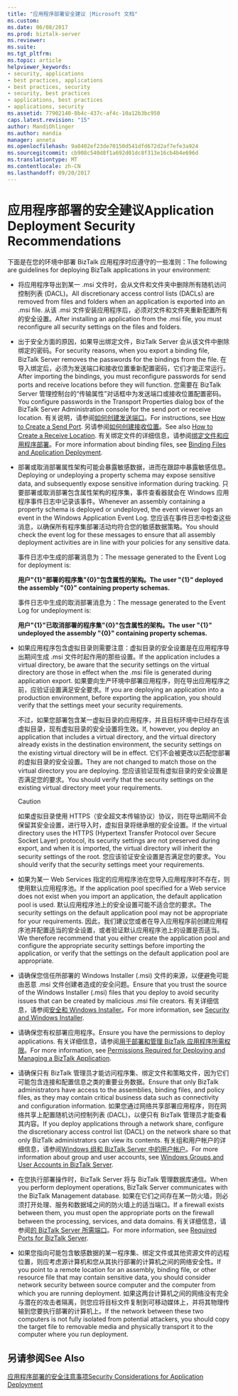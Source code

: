 ```yaml
---
title: "应用程序部署安全建议 |Microsoft 文档"
ms.custom: 
ms.date: 06/08/2017
ms.prod: biztalk-server
ms.reviewer: 
ms.suite: 
ms.tgt_pltfrm: 
ms.topic: article
helpviewer_keywords:
- security, applications
- best practices, applications
- best practices, security
- security, best practices
- applications, best practices
- applications, security
ms.assetid: 77902140-8b4c-437c-af4c-10a12b3bc950
caps.latest.revision: "15"
author: MandiOhlinger
ms.author: mandia
manager: anneta
ms.openlocfilehash: 9a0402ef23de70150d541dfd672d2af7efe3a924
ms.sourcegitcommit: cb908c540d8f1a692d01dc8f313e16cb4b4e696d
ms.translationtype: MT
ms.contentlocale: zh-CN
ms.lasthandoff: 09/20/2017
---
```

# <a name="application-deployment-security-recommendations"></a><span data-ttu-id="7a55f-102">应用程序部署的安全建议</span><span class="sxs-lookup"><span data-stu-id="7a55f-102">Application Deployment Security Recommendations</span></span>
<span data-ttu-id="7a55f-103">下面是在您的环境中部署 BizTalk 应用程序时应遵守的一些准则：</span><span class="sxs-lookup"><span data-stu-id="7a55f-103">The following are guidelines for deploying BizTalk applications in your environment:</span></span>  
  
-   <span data-ttu-id="7a55f-104">将应用程序导出到某一 .msi 文件时，会从文件和文件夹中删除所有随机访问控制列表 (DACL)。</span><span class="sxs-lookup"><span data-stu-id="7a55f-104">All discretionary access control lists (DACLs) are removed from files and folders when an application is exported into an .msi file.</span></span> <span data-ttu-id="7a55f-105">从该 .msi 文件安装应用程序后，必须对文件和文件夹重新配置所有的安全设置。</span><span class="sxs-lookup"><span data-stu-id="7a55f-105">After installing an application from the .msi file, you must reconfigure all security settings on the files and folders.</span></span>  
  
-   <span data-ttu-id="7a55f-106">出于安全方面的原因，如果导出绑定文件，BizTalk Server 会从该文件中删除绑定的密码。</span><span class="sxs-lookup"><span data-stu-id="7a55f-106">For security reasons, when you export a binding file, BizTalk Server removes the passwords for the bindings from the file.</span></span> <span data-ttu-id="7a55f-107">在导入绑定后，必须为发送端口和接收位置重新配置密码，它们才能正常运行。</span><span class="sxs-lookup"><span data-stu-id="7a55f-107">After importing the bindings, you must reconfigure passwords for send ports and receive locations before they will function.</span></span> <span data-ttu-id="7a55f-108">您需要在 BizTalk Server 管理控制台的“传输属性”对话框中为发送端口或接收位置配置密码。</span><span class="sxs-lookup"><span data-stu-id="7a55f-108">You configure passwords in the Transport Properties dialog box of the BizTalk Server Administration console for the send port or receive location.</span></span> <span data-ttu-id="7a55f-109">有关说明，请参阅[如何创建发送端口](../core/how-to-create-a-send-port2.md)。</span><span class="sxs-lookup"><span data-stu-id="7a55f-109">For instructions, see [How to Create a Send Port](../core/how-to-create-a-send-port2.md).</span></span> <span data-ttu-id="7a55f-110">另请参阅[如何创建接收位置](../core/how-to-create-a-receive-location.md)。</span><span class="sxs-lookup"><span data-stu-id="7a55f-110">See also [How to Create a Receive Location](../core/how-to-create-a-receive-location.md).</span></span> <span data-ttu-id="7a55f-111">有关绑定文件的详细信息，请参阅[绑定文件和应用程序部署](../core/binding-files-and-application-deployment.md)。</span><span class="sxs-lookup"><span data-stu-id="7a55f-111">For more information about binding files, see [Binding Files and Application Deployment](../core/binding-files-and-application-deployment.md).</span></span>  
  
-   <span data-ttu-id="7a55f-112">部署或取消部署属性架构可能会暴露敏感数据，进而在跟踪中暴露敏感信息。</span><span class="sxs-lookup"><span data-stu-id="7a55f-112">Deploying or undeploying a property schema may expose sensitive data, and subsequently expose sensitive information during tracking.</span></span> <span data-ttu-id="7a55f-113">只要部署或取消部署包含属性架构的程序集，事件查看器就会在 Windows 应用程序事件日志中记录该事件。</span><span class="sxs-lookup"><span data-stu-id="7a55f-113">Whenever an assembly containing a property schema is deployed or undeployed, the event viewer logs an event in the Windows Application Event Log.</span></span> <span data-ttu-id="7a55f-114">您应该在事件日志中检查这些消息，以确保所有程序集部署活动均符合您的敏感数据策略。</span><span class="sxs-lookup"><span data-stu-id="7a55f-114">You should check the event log for these messages to ensure that all assembly deployment activities are in line with your policies for any sensitive data.</span></span>  
  
     <span data-ttu-id="7a55f-115">事件日志中生成的部署消息为：</span><span class="sxs-lookup"><span data-stu-id="7a55f-115">The message generated to the Event Log for deployment is:</span></span>  
  
     <span data-ttu-id="7a55f-116">**用户"{1}"部署的程序集"{0}"包含属性的架构。**</span><span class="sxs-lookup"><span data-stu-id="7a55f-116">**The user "{1}" deployed the assembly "{0}" containing property schemas.**</span></span>  
  
     <span data-ttu-id="7a55f-117">事件日志中生成的取消部署消息为：</span><span class="sxs-lookup"><span data-stu-id="7a55f-117">The message generated to the Event Log for undeployment is:</span></span>  
  
     <span data-ttu-id="7a55f-118">**用户"{1}"已取消部署的程序集"{0}"包含属性的架构。**</span><span class="sxs-lookup"><span data-stu-id="7a55f-118">**The user "{1}" undeployed the assembly "{0}" containing property schemas.**</span></span>  
  
-   <span data-ttu-id="7a55f-119">如果应用程序包含虚拟目录则需要注意：虚拟目录的安全设置是在应用程序导出期间生成 .msi 文件时起作用的那些设置。</span><span class="sxs-lookup"><span data-stu-id="7a55f-119">If the application includes a virtual directory, be aware that the security settings on the virtual directory are those in effect when the .msi file is generated during application export.</span></span> <span data-ttu-id="7a55f-120">如果要向生产环境中部署应用程序，则在导出应用程序之前，应验证设置满足安全要求。</span><span class="sxs-lookup"><span data-stu-id="7a55f-120">If you are deploying an application into a production environment, before exporting the application, you should verify that the settings meet your security requirements.</span></span>  
  
     <span data-ttu-id="7a55f-121">不过，如果您部署包含某一虚拟目录的应用程序，并且目标环境中已经存在该虚拟目录，现有虚拟目录的安全设置将生效。</span><span class="sxs-lookup"><span data-stu-id="7a55f-121">If, however, you deploy an application that includes a virtual directory, and the virtual directory already exists in the destination environment, the security settings on the existing virtual directory will be in effect.</span></span> <span data-ttu-id="7a55f-122">它们不会被更改以匹配您部署的虚拟目录的安全设置。</span><span class="sxs-lookup"><span data-stu-id="7a55f-122">They are not changed to match those on the virtual directory you are deploying.</span></span> <span data-ttu-id="7a55f-123">您应该验证现有虚拟目录的安全设置是否满足您的要求。</span><span class="sxs-lookup"><span data-stu-id="7a55f-123">You should verify that the security settings on the existing virtual directory meet your requirements.</span></span>  
  
    > [!CAUTION]
    >  <span data-ttu-id="7a55f-124">如果虚拟目录使用 HTTPS（安全超文本传输协议）协议，则在导出期间不会保留其安全设置，进行导入时，虚拟目录将继承根的安全设置。</span><span class="sxs-lookup"><span data-stu-id="7a55f-124">If the virtual directory uses the HTTPS (Hypertext Transfer Protocol over Secure Socket Layer) protocol, its security settings are not preserved during export, and when it is imported, the virtual directory will inherit the security settings of the root.</span></span> <span data-ttu-id="7a55f-125">您应该验证安全设置是否满足您的要求。</span><span class="sxs-lookup"><span data-stu-id="7a55f-125">You should verify that the security settings meet your requirements.</span></span>  
  
-   <span data-ttu-id="7a55f-126">如果为某一 Web Services 指定的应用程序池在您导入应用程序时不存在，则使用默认应用程序池。</span><span class="sxs-lookup"><span data-stu-id="7a55f-126">If the application pool specified for a Web service does not exist when you import an application, the default application pool is used.</span></span> <span data-ttu-id="7a55f-127">默认应用程序池上的安全设置可能不适合您的要求。</span><span class="sxs-lookup"><span data-stu-id="7a55f-127">The security settings on the default application pool may not be appropriate for your requirements.</span></span> <span data-ttu-id="7a55f-128">因此，我们建议您或者在导入应用程序前创建应用程序池并配置适当的安全设置，或者验证默认应用程序池上的设置是否适当。</span><span class="sxs-lookup"><span data-stu-id="7a55f-128">We therefore recommend that you either create the application pool and configure the appropriate security settings before importing the application, or verify that the settings on the default application pool are appropriate.</span></span>  
  
-   <span data-ttu-id="7a55f-129">请确保您信任所部署的 Windows Installer (.msi) 文件的来源，以便避免可能由恶意 .msi 文件创建者造成的安全问题。</span><span class="sxs-lookup"><span data-stu-id="7a55f-129">Ensure that you trust the source of the Windows Installer (.msi) files that you deploy to avoid security issues that can be created by malicious .msi file creators.</span></span> <span data-ttu-id="7a55f-130">有关详细信息，请参阅[安全和 Windows Installer](../core/security-and-windows-installer.md)。</span><span class="sxs-lookup"><span data-stu-id="7a55f-130">For more information, see [Security and Windows Installer](../core/security-and-windows-installer.md).</span></span>  
  
-   <span data-ttu-id="7a55f-131">请确保您有权部署应用程序。</span><span class="sxs-lookup"><span data-stu-id="7a55f-131">Ensure you have the permissions to deploy applications.</span></span> <span data-ttu-id="7a55f-132">有关详细信息，请参阅[用于部署和管理 BizTalk 应用程序所需权限](../core/permissions-required-for-deploying-and-managing-a-biztalk-application.md)。</span><span class="sxs-lookup"><span data-stu-id="7a55f-132">For more information, see [Permissions Required for Deploying and Managing a BizTalk Application](../core/permissions-required-for-deploying-and-managing-a-biztalk-application.md).</span></span>  
  
-   <span data-ttu-id="7a55f-133">请确保只有 BizTalk 管理员才能访问程序集、绑定文件和策略文件，因为它们可能包含连接和配置信息之类的重要业务数据。</span><span class="sxs-lookup"><span data-stu-id="7a55f-133">Ensure that only BizTalk administrators have access to the assemblies, binding files, and policy files, as they may contain critical business data such as connectivity and configuration information.</span></span> <span data-ttu-id="7a55f-134">如果您通过网络共享部署应用程序，则在网络共享上配置随机访问控制列表 (DACL)，以便只有 BizTalk 管理员才能查看其内容。</span><span class="sxs-lookup"><span data-stu-id="7a55f-134">If you deploy applications through a network share, configure the discretionary access control list (DACL) on the network share so that only BizTalk administrators can view its contents.</span></span> <span data-ttu-id="7a55f-135">有关组和用户帐户的详细信息，请参阅[Windows 组和 BizTalk Server 中的用户帐户](../core/windows-groups-and-user-accounts-in-biztalk-server.md)。</span><span class="sxs-lookup"><span data-stu-id="7a55f-135">For more information about group and user accounts, see [Windows Groups and User Accounts in BizTalk Server](../core/windows-groups-and-user-accounts-in-biztalk-server.md).</span></span>  
  
-   <span data-ttu-id="7a55f-136">在您执行部署操作时，BizTalk Server 将与 BizTalk 管理数据库通信。</span><span class="sxs-lookup"><span data-stu-id="7a55f-136">When you perform deployment operations, BizTalk Server communicates with the BizTalk Management database.</span></span> <span data-ttu-id="7a55f-137">如果在它们之间存在某一防火墙，则必须打开处理、服务和数据域之间的防火墙上的适当端口。</span><span class="sxs-lookup"><span data-stu-id="7a55f-137">If a firewall exists between them, you must open the appropriate ports on the firewall between the processing, services, and data domains.</span></span> <span data-ttu-id="7a55f-138">有关详细信息，请参阅[的 BizTalk Server 所需端口](../core/required-ports-for-biztalk-server.md)。</span><span class="sxs-lookup"><span data-stu-id="7a55f-138">For more information, see [Required Ports for BizTalk Server](../core/required-ports-for-biztalk-server.md).</span></span>  
  
-   <span data-ttu-id="7a55f-139">如果您指向可能包含敏感数据的某一程序集、绑定文件或其他资源文件的远程位置，则应考虑源计算机和您从其执行部署的计算机之间的网络安全性。</span><span class="sxs-lookup"><span data-stu-id="7a55f-139">If you point to a remote location for an assembly, binding file, or other resource file that may contain sensitive data, you should consider network security between source computer and the computer from which you are running deployment.</span></span> <span data-ttu-id="7a55f-140">如果这两台计算机之间的网络没有完全与潜在的攻击者隔离，则您应将目标文件复制到可移动媒体上，并将其物理传输到您要执行部署的计算机上。</span><span class="sxs-lookup"><span data-stu-id="7a55f-140">If the network between these two computers is not fully isolated from potential attackers, you should copy the target file to removable media and physically transport it to the computer where you run deployment.</span></span>  
  
## <a name="see-also"></a><span data-ttu-id="7a55f-141">另请参阅</span><span class="sxs-lookup"><span data-stu-id="7a55f-141">See Also</span></span>  
 [<span data-ttu-id="7a55f-142">应用程序部署的安全注意事项</span><span class="sxs-lookup"><span data-stu-id="7a55f-142">Security Considerations for Application Deployment</span></span>](../core/security-considerations-for-application-deployment.md)